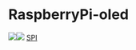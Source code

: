 # RaspberryPi-oled
<img src="https://img.shields.io/badge/license-MIT-green"><img src="https://img.shields.io/badge/OS-Raspbian-green">
[SPI](https://www.notion.so/7c20103429514175a61705c80475c03f)
